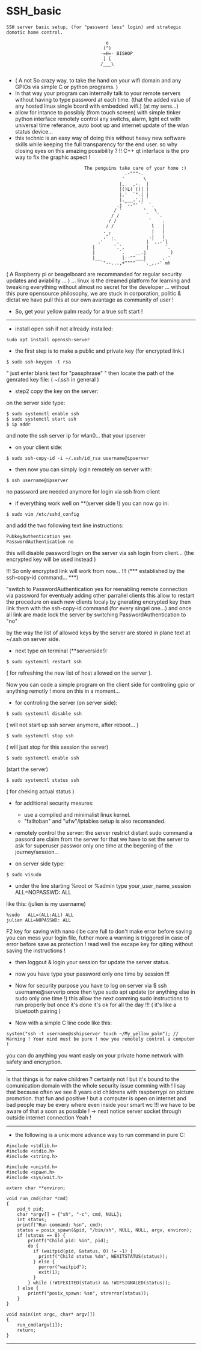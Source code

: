 # SSH_basic
```
SSH server basic setup, (for "password less" login) and strategic domotic home control.
                           
                                     o
                                    (^)
                                   -=H=- BISHOP
                                    ] [
                                   /___\
  
```
 * ( A not So crazy way, to take the hand on your wifi domain and any GPIOs via
 simple C or python programs. )
 * In that way your program can internally talk to your remote servers without 
 having to type password at each time.
 (that the added value of any hosted linux single board with embedded wifi.)
                                 (at my sens...)
 * allow for intance to possibly (from touch screen) with simple tinker python 
 interface remotely control any switchs, alarm, light ect with universal time referance, 
 auto boot up and internet update of the wlan status device...
 * this technic is an easy way of doing this without heavy new software skills 
 while keeping the full transparency for the end user. 
 so why closing eyes on this amazing possibility ? 
 !! C++ qt interface is the pro way to fix the graphic aspect !
```
                             The penguins take care of your home :)
                                            .-"""-.
                                           '       \
                                          |,.  ,-.  |
                                          |()L( ()| |
                                          |,'  `".| |
                                          |.___.',| `
                                         .j `--"' `  `.
                                        / '        '   \
                                       / /          `   `.
                                      / /            `    .
                                     / /              l   |
                                    . ,               |   |
                                    ,"`.             .|   |
                                  .'   ``.          | `..-'l
                                |       `.`,        |      `.
                                |         `.    __.j         )
                                |__        |--""___|      ,-'
                                   `"--...,+""""   `._,.-' mh
```
( A Raspberry pi or beagelboard are recommanded for regular security updates and aviability ... )
... linux is the dreamed platform for learning and tweaking everything without almost no secret for the developer ...
without this pure opensource philosophy, we are stuck in corporation, politic & dictat 
we have pull this at our own avantage as community of user !

* So, get your yellow palm ready for a true soft start !
		       
***********************************************************************************
* install open ssh if not allready installed:
```
sudo apt install openssh-server
```

* the first step is to make a public and private key (for encrypted link.)
```
$ sudo ssh-keygen -t rsa
```
" just enter blank text for "passphrase"
" then locate the path of the genrated key file: ( ~/.ssh in general )

* step2 copy the key on the server:

on the server side type:
```
$ sudo systemctl enable ssh 
$ sudo systemctl start ssh 
$ ip addr 
```
and note the ssh server ip for wlan0... that your ipserver

* on your client side:
```
$ sudo ssh-copy-id -i ~/.ssh/id_rsa username@ipserver
```
* then now you can simply login remotely on server with:
```
$ ssh username@ipserver 
```
no password are needed anymore for login via ssh from client

* if everything work well 
on **(server side !) you can now go in:
```
$ sudo vim /etc/sshd_config 
```
and add the two following text line instructions:

```
PubkeyAuthentication yes
PasswordAuthentication no
```
this will disable password login on the server via ssh login from client...
(the encrypted key will be used instead )

!!! So only encrypted link will work from now... !!!
(*** established by the ssh-copy-id command... ***)

"switch to PasswordAuthentication yes for reenabling remote connection via 
password for eventualy adding other parrallel clients this allow to restart
the procedure on each new clients localy by gnerating encrypted key
then link them with the ssh-copy-id command (for every singel one...)
and once all link are made lock the server by switching 
PasswordAuthentication to "no"

by the way the list of allowed keys by the server are stored in plane text 
at ~/.ssh on server side.

* next type on terminal (**serverside!):
```
$ sudo systemctl restart ssh
```
( for refreshing the new list of host allowed on the server ).

Now you can code a simple program on the client side for controling gpio or anything remotly !
more on this in a moment... 

* for controling the server (on server side):
```
$ sudo systemctl disable ssh
```
( will not start up ssh server anymore, after reboot... )
```
$ sudo systemctl stop ssh
```
( will just stop for this session the server)
```
$ sudo systemctl enable ssh
```
(start the server)
```
$ sudo systemctl status ssh    
```
( for cheking actual status )

* for additional security mesures:

   * use a compiled and minimalist linux kernel.
   * "failtoban" and "ufw"/iptables setup is also recomanded.
	
* remotely control the server:
the server restrict distant sudo command a passord are claim from the server
for that we have to set the server to ask for superuser passwor only one time at the
begening of the journey/session...

* on server side type:
```
$ sudo visudo 
```
* under the line starting %root or %admin type
your_user_name_session ALL=NOPASSWD: ALL

like this: (julien is my username)
```
%sudo   ALL=(ALL:ALL) ALL
julien ALL=NOPASSWD: ALL
```
F2 key for saving with nano ( be care full to don't make error before saving you can mess 
your login file, futher more a warning is triggered in case of error before save as protection ! 
read well the escape key for qiting without saving the instructions !

* then loggout & login your session for update the server status.

* now you have type your password only one time by session !!!

* Now for security purpose you have to log on server via $ ssh username@serverip 
once then type sudo apt update (or anything else in sudo only one time !) 
this allow the next comming sudo instructions to run properly 
but once it's done it's ok for all the day !!! ( it's like a bluetooth pairing )

* Now with a simple C line code like this:
```
system("ssh -t username@sshipserver touch ~/My_yellow_palm"); // Warning ! Your mind must be pure ! now you remotely control a computer !
```
you can do anything you want easly on your private home network with safety and encryption. 

***********************************************************************************
Is that things is for naive children ? certainly not ! but 
it's bound to the comunication domain with the whole security issue comming with ! 
I say that because often we see 8 years old childrens with raspberrypi on picture promotion. 
that fun and positive ! but a computer is open on internet and bad people may 
be every where even inside your smart wc !!! we have to be aware of that a soon as 
possible !   -> next notice server socket through outside internet connection Yeah !
***********************************************************************************

* the following is a unix more advance way to run command in pure C:

```
#include <stdlib.h>
#include <stdio.h>
#include <string.h>

#include <unistd.h>
#include <spawn.h>
#include <sys/wait.h>

extern char **environ;

void run_cmd(char *cmd)
{
    pid_t pid;
    char *argv[] = {"sh", "-c", cmd, NULL};
    int status;
    printf("Run command: %sn", cmd);
    status = posix_spawn(&pid, "/bin/sh", NULL, NULL, argv, environ);
    if (status == 0) {
        printf("Child pid: %in", pid);
        do {
          if (waitpid(pid, &status, 0) != -1) {
            printf("Child status %dn", WEXITSTATUS(status));
          } else {
            perror("waitpid");
            exit(1);
          }
        } while (!WIFEXITED(status) && !WIFSIGNALED(status));
    } else {
        printf("posix_spawn: %sn", strerror(status));
    }
}

void main(int argc, char* argv[])
{
    run_cmd(argv[1]);
    return;
}
```
******************************************************************************
